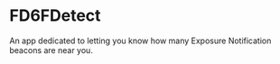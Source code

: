 # FD6FDetect

An app dedicated to letting you know how many Exposure Notification beacons are near you.
